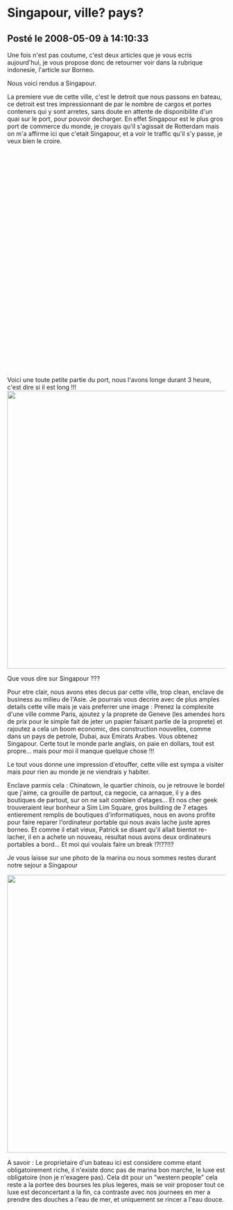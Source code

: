 # Singapour, ville? pays?
## Posté le 2008-05-09 à 14:10:33

<p>Une fois n'est pas coutume, c'est deux articles que je vous ecris aujourd'hui, je vous propose donc de retourner voir dans la rubrique indonesie, l'article sur Borneo.

Nous voici rendus a Singapour.

La premiere vue de cette ville, c'est le detroit que nous passons en bateau, ce detroit est tres impressionnant de par le nombre de cargos et portes conteners qui y sont arretes, sans doute en attente de disponibilite d'un quai sur le port, pour pouvoir decharger. En effet Singapour est le plus gros port de commerce du monde, je croyais qu'il s'agissait de Rotterdam mais on m'a affirme ici que c'etait Singapour, et a voir le traffic qu'il s'y passe, je veux bien le croire.</p>
<div><object width="640" height="505"><param name="movie" value="http://www.dailymotion.com/swf/x5d3be&v3=1&related=1"></param><param name="allowFullScreen" value="true"></param><param name="allowScriptAccess" value="always"></param><embed src="http://www.dailymotion.com/swf/x5d3be&v3=1&related=1" type="application/x-shockwave-flash" width="640" height="505" allowFullScreen="true" allowScriptAccess="always"></embed></object></div>
<p>Voici une toute petite partie du port, nous l'avons longe durant 3 heure, c'est dire si il est long !!!

<img src="http://dud.didoum.free.fr/picsengine/pictures/large/1210333644359c.jpg" alt="" width="640" />

Que vous dire sur Singapour ???

Pour etre clair, nous avons etes decus par cette ville, trop clean, enclave de business au milieu de l'Asie. Je pourrais vous decrire avec de plus amples details cette ville mais je vais preferrer une image : Prenez la complexite d'une ville comme Paris, ajoutez y la proprete de Geneve (les amendes hors de prix pour le simple fait de jeter un papier faisant partie de la proprete) et rajoutez a cela un boom economic, des construction nouvelles, comme dans un pays de petrole, Dubai, aux Emirats Arabes. Vous obtenez Singapour. Certe tout le monde parle anglais, on paie en dollars, tout est propre... mais pour moi il manque quelque chose !!!

Le tout vous donne une impression d'etouffer, cette ville est sympa a visiter mais pour rien au monde je ne viendrais y habiter.

Enclave parmis cela : Chinatown, le quartier chinois, ou je retrouve le bordel que j'aime, ca grouille de partout, ca negocie, ca arnaque, il y a des boutiques de partout, sur on ne sait combien d'etages... Et nos cher geek trouveraient leur bonheur a Sim Lim Square, gros building de 7 etages entierement remplis de boutiques d'informatiques, nous en avons profite pour faire reparer l'ordinateur portable qui nous avais lache juste apres borneo. Et comme il etait vieux, Patrick se disant qu'il allait bientot re-lacher, il en a achete un nouveau, resultat nous avons deux ordinateurs portables a bord... Et moi qui voulais faire un break !?!??!!?

Je vous laisse sur une photo de la marina ou nous sommes restes durant notre sejour a Singapour

<img src="http://dud.didoum.free.fr/picsengine/pictures/large/1210345462qOEk.jpg" width="640" />

A savoir : Le proprietaire d'un bateau ici est considere comme etant obligatoirement riche, il n'existe donc pas de marina bon marche, le luxe est obligatoire (non je n'exagere pas). Cela dit pour un "western people" cela reste a la portee des bourses les plus legeres, mais se voir proposer tout ce luxe est deconcertant a la fin, ca contraste avec nos journees en mer a prendre des douches a l'eau de mer, et uniquement se rincer a l'eau douce.</p>
